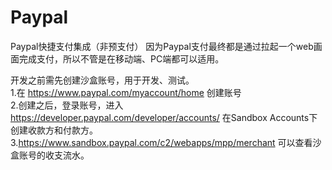 # Paypal
Paypal快捷支付集成（非预支付）
因为Paypal支付最终都是通过拉起一个web画面完成支付，所以不管是在移动端、PC端都可以适用。

开发之前需先创建沙盒账号，用于开发、测试。
<br/>1.在 https://www.paypal.com/myaccount/home 创建账号 
<br/>2.创建之后，登录账号，进入 https://developer.paypal.com/developer/accounts/ 在Sandbox Accounts下创建收款方和付款方。
<br/>3.https://www.sandbox.paypal.com/c2/webapps/mpp/merchant 可以查看沙盒账号的收支流水。
